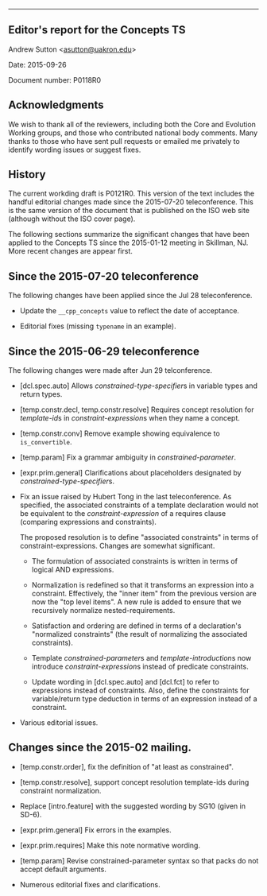 
-----------------------------------
Editor's report for the Concepts TS
-----------------------------------

Andrew Sutton \<asutton@uakron.edu\>

Date: 2015-09-26

Document number: P0118R0



## Acknowledgments

We wish to thank all of the reviewers, including both the Core and Evolution 
Working groups, and those who contributed national body comments.
Many thanks to those who have sent pull requests or emailed me privately
to identify wording issues or suggest fixes.

## History

The current workding draft is P0121R0. This version of the text includes
the handful editorial changes made since the 2015-07-20 teleconference.
This is the same version of the document that is published on the ISO
web site (although without the ISO cover page).

The following sections summarize the significant changes that have been
applied to the Concepts TS since the 2015-01-12 meeting in Skillman, NJ.
More recent changes are appear first.


## Since the 2015-07-20 teleconference

The following changes have been applied since the Jul 28 teleconference.

- Update the `__cpp_concepts` value to reflect the date of
  acceptance.

- Editorial fixes (missing `typename` in an example).


## Since the 2015-06-29 teleconference

The following changes were made after Jun 29 telconference.

- [dcl.spec.auto] Allows *constrained-type-specifier*s in variable 
  types and return types. 

- [temp.constr.decl, temp.constr.resolve] Requires concept resolution 
  for *template-id*s in *constraint-expression*s when they name a 
  concept.

- [temp.constr.conv] Remove example showing equivalence to `is_convertible`.

- [temp.param] Fix a grammar ambiguity in *constrained-parameter*.

- [expr.prim.general] Clarifications about placeholders designated by
  *constrained-type-specifier*s.

- Fix an issue raised by Hubert Tong in the last teleconference. As
  specified, the associated constraints of a template declaration
  would not be equivalent to the *constraint-expression* of a
  requires clause (comparing expressions and constraints).

  The proposed resolution is to define "associated constraints"
  in terms of constraint-expressions. Changes are somewhat
  significant.

  - The formulation of associated constraints is written in terms
    of logical AND expressions.

  - Normalization is redefined so that it transforms an expression
    into a constraint. Effectively, the "inner item" from the
    previous version are now the "top level items". A new rule is
    added to ensure that we recursively normalize nested-requirements.

  - Satisfaction and ordering are defined in terms of a declaration's
    "normalized constraints" (the result of normalizing the associated
    constraints).

  - Template *constrained-parameter*s and *template-introduction*s now 
    introduce *constraint-expression*s instead of predicate constraints.

  - Update wording in [dcl.spec.auto] and [dcl.fct] to refer to
    expressions instead of constraints. Also, define the constraints
    for variable/return type deduction in terms of an expression
    instead of a constraint.

- Various editorial issues.


## Changes since the 2015-02 mailing.

- [temp.constr.order], fix the definition of "at least as constrained".

- [temp.constr.resolve], support concept resolution template-ids during constraint 
  normalization.

- Replace [intro.feature] with the suggested wording by SG10 (given in SD-6).

- [expr.prim.general] Fix errors in the examples.

- [expr.prim.requires] Make this note normative wording.

- [temp.param] Revise constrained-parameter syntax so that packs do not accept 
  default arguments.

- Numerous editorial fixes and clarifications.
